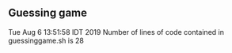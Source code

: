 ## Guessing game
Tue Aug  6 13:51:58 IDT 2019
Number of lines of code contained in guessinggame.sh is 28
